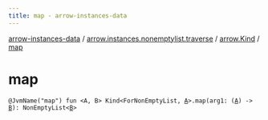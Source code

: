 ```yaml
---
title: map - arrow-instances-data
---
```


[arrow-instances-data](../../index.html) / [arrow.instances.nonemptylist.traverse](../index.html) / [arrow.Kind](index.html) / [map](./map.html)

# map

`@JvmName("map") fun <A, B> Kind<ForNonEmptyList, `[`A`](map.html#A)`>.map(arg1: (`[`A`](map.html#A)`) -> `[`B`](map.html#B)`): NonEmptyList<`[`B`](map.html#B)`>`